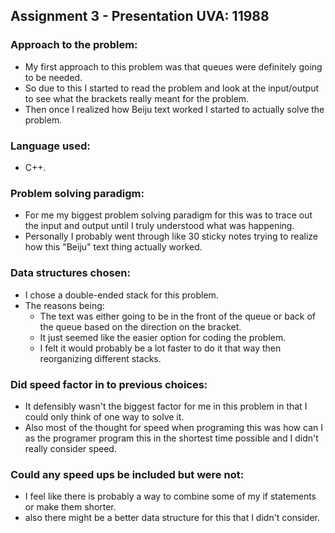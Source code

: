 ## Assignment 3 - Presentation UVA: 11988

### Approach to the problem:

- My first approach to this problem was that queues were definitely going to be needed.
- So due to this I started to read the problem and look at the input/output to see what the brackets really meant for the problem.
- Then once I realized how Beiju text worked I started to actually solve the problem.

### Language used:

- C++.

### Problem solving paradigm:

- For me my biggest problem solving paradigm for this was to trace out the input and output until I truly understood what was happening.
- Personally I probably went through like 30 sticky notes trying to realize how this "Beiju" text thing actually worked.

### Data structures chosen:

- I chose a double-ended stack for this problem.
- The reasons being:
    - The text was either going to be in the front of the queue or back of the queue based on the direction on the bracket.
    - It just seemed like the easier option for coding the problem.
    - I felt it would probably be a lot faster to do it that way then reorganizing different stacks.

### Did speed factor in to previous choices:

- It defensibly wasn't the biggest factor for me in this problem in that I could only think of one way to solve it.
- Also most of the thought for speed when programing this was how can I as the programer program this in the shortest time possible and I didn't really consider speed.

### Could any speed ups be included but were not:

- I feel like there is probably a way to combine some of my if statements or make them shorter.
- also there might be a better data structure for this that I didn't consider.